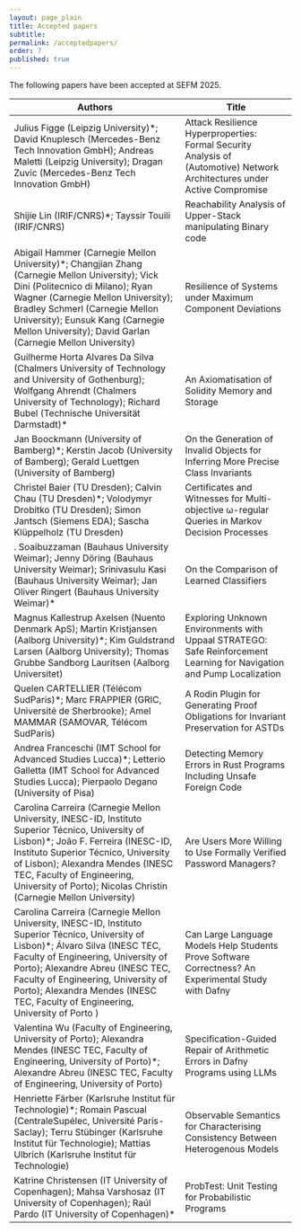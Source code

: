 ```yaml
---
layout: page_plain
title: Accepted papers
subtitle:
permalink: /acceptedpapers/
order: 7
published: true
---
```


<style>
td > img { max-width: 48px } td:last-child { min-width: max-content }
</style>

The following papers have been accepted at SEFM 2025.

| Authors | Title |
| ------- | ----- |
| Julius Figge (Leipzig University)*; David Knuplesch (Mercedes-Benz Tech Innovation GmbH); Andreas Maletti (Leipzig University); Dragan Zuvic (Mercedes-Benz Tech Innovation GmbH) | Attack Resilience Hyperproperties: Formal Security Analysis of (Automotive) Network Architectures under Active Compromise |
| Shijie Lin (IRIF/CNRS)*; Tayssir Touili (IRIF/CNRS) | Reachability Analysis of Upper-Stack manipulating Binary code |
| Abigail Hammer (Carnegie Mellon University)*; Changjian Zhang (Carnegie Mellon University); Vick Dini (Politecnico di Milano); Ryan Wagner (Carnegie Mellon University); Bradley Schmerl (Carnegie Mellon University); Eunsuk Kang (Carnegie Mellon University); David Garlan (Carnegie Mellon University) | Resilience of Systems under Maximum Component Deviations |
| Guilherme Horta Alvares Da Silva (Chalmers University of Technology and University of Gothenburg); Wolfgang Ahrendt (Chalmers University of Technology); Richard Bubel (Technische Universität Darmstadt)* | An Axiomatisation of Solidity Memory and Storage |
| Jan Boockmann (University of Bamberg)*; Kerstin Jacob (University of Bamberg); Gerald Luettgen (University of Bamberg) | On the Generation of Invalid Objects for Inferring More Precise Class Invariants |
| Christel Baier (TU Dresden); Calvin Chau (TU Dresden)*; Volodymyr Drobitko (TU Dresden); Simon Jantsch (Siemens EDA); Sascha Klüppelholz (TU Dresden) | Certificates and Witnesses for Multi-objective ω-regular Queries in Markov Decision Processes |
| . Soaibuzzaman (Bauhaus University Weimar); Jenny Döring (Bauhaus University Weimar); Srinivasulu Kasi (Bauhaus University Weimar); Jan Oliver Ringert (Bauhaus University Weimar)* | On the Comparison of Learned Classifiers |
| Magnus Kallestrup Axelsen (Nuento Denmark ApS); Martin Kristjansen (Aalborg University)*; Kim Guldstrand Larsen (Aalborg University); Thomas Grubbe Sandborg Lauritsen (Aalborg Universitet) | Exploring Unknown Environments with Uppaal STRATEGO: Safe Reinforcement Learning for Navigation and Pump Localization |
| Quelen CARTELLIER (Télécom SudParis)*; Marc FRAPPIER (GRIC, Université de Sherbrooke); Amel MAMMAR (SAMOVAR, Télécom SudParis) | A Rodin Plugin for Generating Proof Obligations for Invariant Preservation for ASTDs |
| Andrea Franceschi (IMT School for Advanced Studies Lucca)*; Letterio Galletta (IMT School for Advanced Studies Lucca); Pierpaolo Degano (University of Pisa) | Detecting Memory Errors in Rust Programs Including Unsafe Foreign Code |
| Carolina Carreira (Carnegie Mellon University, INESC-ID, Instituto Superior Técnico, University of Lisbon)*; João F. Ferreira (INESC-ID, Instituto Superior Técnico, University of Lisbon); Alexandra Mendes (INESC TEC, Faculty of Engineering, University of Porto); Nicolas Christin (Carnegie Mellon University) | Are Users More Willing to Use Formally Verified Password Managers? |
| Carolina Carreira (Carnegie Mellon University, INESC-ID, Instituto Superior Técnico, University of Lisbon)*; Álvaro Silva (INESC TEC, Faculty of Engineering, University of Porto); Alexandre Abreu (INESC TEC, Faculty of Engineering, University of Porto); Alexandra Mendes (INESC TEC, Faculty of Engineering, University of Porto	) | Can Large Language Models Help Students Prove Software Correctness? An Experimental Study with Dafny |
| Valentina Wu (Faculty of Engineering, University of Porto); Alexandra Mendes (INESC TEC, Faculty of Engineering, University of Porto)*; Alexandre Abreu (INESC TEC, Faculty of Engineering, University of Porto) | Specification-Guided Repair of Arithmetic Errors in Dafny Programs using LLMs |
| Henriette Färber (Karlsruhe Institut für Technologie)*; Romain Pascual (CentraleSupélec, Université Paris-Saclay); Terru Stübinger (Karlsruhe Institut für Technologie); Mattias Ulbrich (Karlsruhe Institut für Technologie) | Observable Semantics for Characterising Consistency Between Heterogenous Models |
| Katrine Christensen (IT University of Copenhagen); Mahsa Varshosaz (IT University of Copenhagen); Raúl Pardo (IT University of Copenhagen)* | ProbTest: Unit Testing for Probabilistic Programs |


